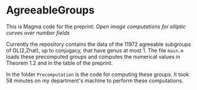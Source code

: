 # AgreeableGroups

This is Magma code for the preprint: *Open image computations for elliptic curves over number fields*

Currently the repository contains the data of the 11972 agreeable subgroups of GL(2,Zhat), up to conjugacy, that have genus at most 1.  The file `main.m` loads these precomputed groups and computes the numerical values in Theorem 1.2 and in the table of the preprint.

In the folder `Precomputation` is the code for computing these groups. It took 58 minutes on my department's machine to perform these computations.
